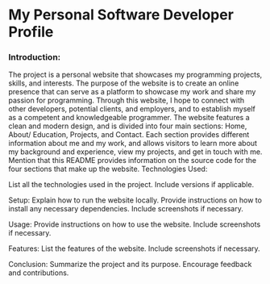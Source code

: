 # My Personal Software Developer Profile
### Introduction:

The project is a personal website that showcases my programming projects, skills, and interests. The purpose of the website is to create an online presence that can serve as a platform to showcase my work and share my passion for programming. Through this website, I hope to connect with other developers, potential clients, and employers, and to establish myself as a competent and knowledgeable programmer. The website features a clean and modern design, and is divided into four main sections: Home, About/ Education, Projects, and Contact. Each section provides different information about me and my work, and allows visitors to learn more about my background and experience, view my projects, and get in touch with me.
Mention that this README provides information on the source code for the four sections that make up the website.
Technologies Used:

List all the technologies used in the project.
Include versions if applicable.

Setup:
Explain how to run the website locally.
Provide instructions on how to install any necessary dependencies.
Include screenshots if necessary.

Usage:
Provide instructions on how to use the website.
Include screenshots if necessary.

Features:
List the features of the website.
Include screenshots if necessary.

Conclusion:
Summarize the project and its purpose.
Encourage feedback and contributions.
